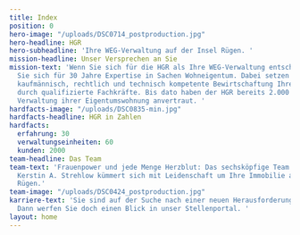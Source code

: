 ```yaml
---
title: Index
position: 0
hero-image: "/uploads/DSC0714_postproduction.jpg"
hero-headline: HGR
hero-subheadline: 'Ihre WEG-Verwaltung auf der Insel Rügen. '
mission-headline: Unser Versprechen an Sie
mission-text: 'Wenn Sie sich für die HGR als Ihre WEG-Verwaltung entscheiden, entscheiden
  Sie sich für 30 Jahre Expertise in Sachen Wohneigentum. Dabei setzen wir auf eine
  kaufmännisch, rechtlich und technisch kompetente Bewirtschaftung Ihrer Immobilie
  durch qualifizierte Fachkräfte. Bis dato haben der HGR bereits 2.000 Kunden die
  Verwaltung ihrer Eigentumswohnung anvertraut. '
hardfacts-image: "/uploads/DSC0835-min.jpg"
hardfacts-headline: HGR in Zahlen
hardfacts:
  erfahrung: 30
  verwaltungseinheiten: 60
  kunden: 2000
team-headline: Das Team
team-text: 'Frauenpower und jede Menge Herzblut: Das sechsköpfige Team rund um Geschäftsführerin
  Kerstin A. Strehlow kümmert sich mit Leidenschaft um Ihre Immobilie auf der Insel
  Rügen.'
team-image: "/uploads/DSC0424_postproduction.jpg"
karriere-text: 'Sie sind auf der Suche nach einer neuen Herausforderung in der Immobilienbranche?
  Dann werfen Sie doch einen Blick in unser Stellenportal. '
layout: home
---
```


